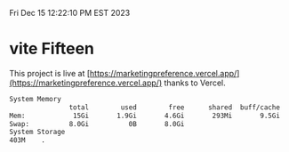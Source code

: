 Fri Dec 15 12:22:10 PM EST 2023

# vite Fifteen


This project is live at [https://marketingpreference.vercel.app/](https://marketingpreference.vercel.app/) thanks to Vercel.

```bash
System Memory
               total        used        free      shared  buff/cache   available
Mem:            15Gi       1.9Gi       4.6Gi       293Mi       9.5Gi        13Gi
Swap:          8.0Gi          0B       8.0Gi
System Storage
403M	.
```
